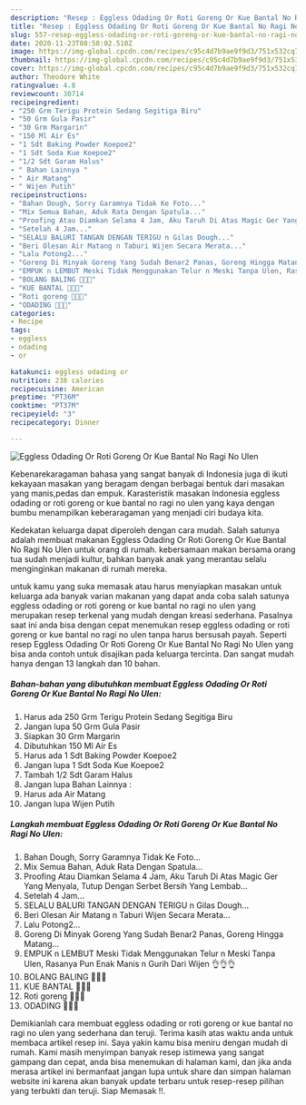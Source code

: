 ```yaml
---
description: "Resep : Eggless Odading Or Roti Goreng Or Kue Bantal No Ragi No Ulen Luar biasa"
title: "Resep : Eggless Odading Or Roti Goreng Or Kue Bantal No Ragi No Ulen Luar biasa"
slug: 557-resep-eggless-odading-or-roti-goreng-or-kue-bantal-no-ragi-no-ulen-luar-biasa
date: 2020-11-23T08:58:02.510Z
image: https://img-global.cpcdn.com/recipes/c95c4d7b9ae9f9d3/751x532cq70/eggless-odading-or-roti-goreng-or-kue-bantal-no-ragi-no-ulen-foto-resep-utama.jpg
thumbnail: https://img-global.cpcdn.com/recipes/c95c4d7b9ae9f9d3/751x532cq70/eggless-odading-or-roti-goreng-or-kue-bantal-no-ragi-no-ulen-foto-resep-utama.jpg
cover: https://img-global.cpcdn.com/recipes/c95c4d7b9ae9f9d3/751x532cq70/eggless-odading-or-roti-goreng-or-kue-bantal-no-ragi-no-ulen-foto-resep-utama.jpg
author: Theodore White
ratingvalue: 4.8
reviewcount: 30714
recipeingredient:
- "250 Grm Terigu Protein Sedang Segitiga Biru"
- "50 Grm Gula Pasir"
- "30 Grm Margarin"
- "150 Ml Air Es"
- "1 Sdt Baking Powder Koepoe2"
- "1 Sdt Soda Kue Koepoe2"
- "1/2 Sdt Garam Halus"
- " Bahan Lainnya "
- " Air Matang"
- " Wijen Putih"
recipeinstructions:
- "Bahan Dough, Sorry Garamnya Tidak Ke Foto..."
- "Mix Semua Bahan, Aduk Rata Dengan Spatula..."
- "Proofing Atau Diamkan Selama 4 Jam, Aku Taruh Di Atas Magic Ger Yang Menyala, Tutup Dengan Serbet Bersih Yang Lembab..."
- "Setelah 4 Jam..."
- "SELALU BALURI TANGAN DENGAN TERIGU n Gilas Dough..."
- "Beri Olesan Air Matang n Taburi Wijen Secara Merata..."
- "Lalu Potong2..."
- "Goreng Di Minyak Goreng Yang Sudah Benar2 Panas, Goreng Hingga Matang..."
- "EMPUK n LEMBUT Meski Tidak Menggunakan Telur n Meski Tanpa Ulen, Rasanya Pun Enak Manis n Gurih Dari Wijen 👌👌👌"
- "BOLANG BALING 🧡🧡🧡"
- "KUE BANTAL 🧡💛🧡"
- "Roti goreng 💛🧡💛"
- "ODADING 💛💛💛"
categories:
- Recipe
tags:
- eggless
- odading
- or

katakunci: eggless odading or 
nutrition: 238 calories
recipecuisine: American
preptime: "PT36M"
cooktime: "PT37M"
recipeyield: "3"
recipecategory: Dinner

---
```



![Eggless Odading Or Roti Goreng Or Kue Bantal No Ragi No Ulen](https://img-global.cpcdn.com/recipes/c95c4d7b9ae9f9d3/751x532cq70/eggless-odading-or-roti-goreng-or-kue-bantal-no-ragi-no-ulen-foto-resep-utama.jpg)

Kebenarekaragaman bahasa yang sangat banyak di Indonesia juga di ikuti kekayaan masakan yang beragam dengan berbagai bentuk dari masakan yang manis,pedas dan empuk. Karasteristik masakan Indonesia eggless odading or roti goreng or kue bantal no ragi no ulen yang kaya dengan bumbu menampilkan keberaragaman yang menjadi ciri budaya kita.




Kedekatan keluarga dapat diperoleh dengan cara mudah. Salah satunya adalah membuat makanan Eggless Odading Or Roti Goreng Or Kue Bantal No Ragi No Ulen untuk orang di rumah. kebersamaan makan bersama orang tua sudah menjadi kultur, bahkan banyak anak yang merantau selalu menginginkan makanan di rumah mereka.

untuk kamu yang suka memasak atau harus menyiapkan masakan untuk keluarga ada banyak varian makanan yang dapat anda coba salah satunya eggless odading or roti goreng or kue bantal no ragi no ulen yang merupakan resep terkenal yang mudah dengan kreasi sederhana. Pasalnya saat ini anda bisa dengan cepat menemukan resep eggless odading or roti goreng or kue bantal no ragi no ulen tanpa harus bersusah payah.
Seperti resep Eggless Odading Or Roti Goreng Or Kue Bantal No Ragi No Ulen yang bisa anda contoh untuk disajikan pada keluarga tercinta. Dan sangat mudah hanya dengan 13 langkah dan 10 bahan.


<!--inarticleads1-->

##### Bahan-bahan yang dibutuhkan membuat Eggless Odading Or Roti Goreng Or Kue Bantal No Ragi No Ulen:

1. Harus ada 250 Grm Terigu Protein Sedang Segitiga Biru
1. Jangan lupa 50 Grm Gula Pasir
1. Siapkan 30 Grm Margarin
1. Dibutuhkan 150 Ml Air Es
1. Harus ada 1 Sdt Baking Powder Koepoe2
1. Jangan lupa 1 Sdt Soda Kue Koepoe2
1. Tambah 1/2 Sdt Garam Halus
1. Jangan lupa  Bahan Lainnya :
1. Harus ada  Air Matang
1. Jangan lupa  Wijen Putih




<!--inarticleads2-->

##### Langkah membuat  Eggless Odading Or Roti Goreng Or Kue Bantal No Ragi No Ulen:

1. Bahan Dough, Sorry Garamnya Tidak Ke Foto...
1. Mix Semua Bahan, Aduk Rata Dengan Spatula...
1. Proofing Atau Diamkan Selama 4 Jam, Aku Taruh Di Atas Magic Ger Yang Menyala, Tutup Dengan Serbet Bersih Yang Lembab...
1. Setelah 4 Jam...
1. SELALU BALURI TANGAN DENGAN TERIGU n Gilas Dough...
1. Beri Olesan Air Matang n Taburi Wijen Secara Merata...
1. Lalu Potong2...
1. Goreng Di Minyak Goreng Yang Sudah Benar2 Panas, Goreng Hingga Matang...
1. EMPUK n LEMBUT Meski Tidak Menggunakan Telur n Meski Tanpa Ulen, Rasanya Pun Enak Manis n Gurih Dari Wijen 👌👌👌
1. BOLANG BALING 🧡🧡🧡
1. KUE BANTAL 🧡💛🧡
1. Roti goreng 💛🧡💛
1. ODADING 💛💛💛




Demikianlah cara membuat eggless odading or roti goreng or kue bantal no ragi no ulen yang sederhana dan teruji. Terima kasih atas waktu anda untuk membaca artikel resep ini. Saya yakin kamu bisa meniru dengan mudah di rumah. Kami masih menyimpan banyak resep istimewa yang sangat gampang dan cepat, anda bisa menemukan di halaman kami, dan jika anda merasa artikel ini bermanfaat jangan lupa untuk share dan simpan halaman website ini karena akan banyak update terbaru untuk resep-resep pilihan yang terbukti dan teruji. Siap Memasak !!. 
